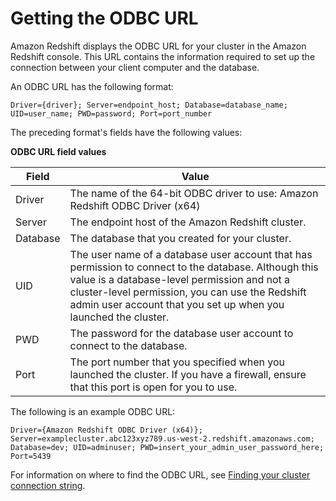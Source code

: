 # Getting the ODBC URL<a name="odbc20-getting-url"></a>

Amazon Redshift displays the ODBC URL for your cluster in the Amazon Redshift console\. This URL contains the information required to set up the connection between your client computer and the database\.

An ODBC URL has the following format: 

```
Driver={driver}; Server=endpoint_host; Database=database_name; UID=user_name; PWD=password; Port=port_number
```

The preceding format's fields have the following values:


**ODBC URL field values**  

| Field | Value | 
| --- | --- | 
| Driver | The name of the 64\-bit ODBC driver to use: Amazon Redshift ODBC Driver \(x64\) | 
| Server | The endpoint host of the Amazon Redshift cluster\. | 
| Database | The database that you created for your cluster\. | 
| UID | The user name of a database user account that has permission to connect to the database\. Although this value is a database\-level permission and not a cluster\-level permission, you can use the Redshift admin user account that you set up when you launched the cluster\. | 
| PWD | The password for the database user account to connect to the database\. | 
| Port | The port number that you specified when you launched the cluster\. If you have a firewall, ensure that this port is open for you to use\. | 

The following is an example ODBC URL: 

```
Driver={Amazon Redshift ODBC Driver (x64)}; Server=examplecluster.abc123xyz789.us-west-2.redshift.amazonaws.com; Database=dev; UID=adminuser; PWD=insert_your_admin_user_password_here; Port=5439
```

For information on where to find the ODBC URL, see [Finding your cluster connection string](https://docs.aws.amazon.com/redshift/latest/mgmt/configuring-connections.html#connecting-connection-string)\. 
